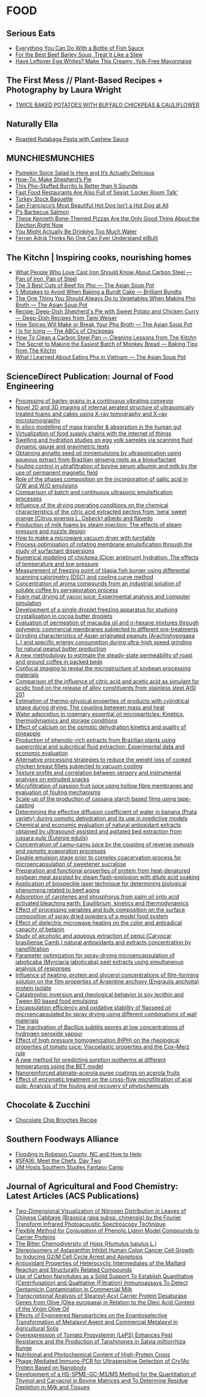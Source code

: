 # FOOD

## Serious Eats
- [Everything You Can Do With a Bottle of Fish Sauce](http://feeds.seriouseats.com/~r/seriouseatsfeaturesvideos/~3/LTzRWieaplo/what-to-do-with-fish-sauce-recipes.html)
- [For the Best Beef Barley Soup, Treat It Like a Stew](http://feeds.seriouseats.com/~r/seriouseatsfeaturesvideos/~3/roojUhQWsBw/how-to-make-beef-barley-soup.html)
- [Have Leftover Egg Whites? Make This Creamy, Yolk-Free Mayonnaise](http://feeds.seriouseats.com/~r/seriouseatsfeaturesvideos/~3/mPFbngnXZ2A/how-to-make-egg-white-mayonnaise.html)

## The First Mess // Plant-Based Recipes + Photography by Laura Wright
- [TWICE BAKED POTATOES WITH BUFFALO CHICKPEAS & CAULIFLOWER](http://feedproxy.google.com/~r/TheFirstMess/~3/Op2sA4EnXIY/)

## Naturally Ella
- [Roasted Rutabaga Pasta with Cashew Sauce](http://feedproxy.google.com/~r/NaturallyElla/~3/QPOMPGI4Euk/)

## MUNCHIESMUNCHIES
- [Pumpkin Spice Salad Is Here and It’s Actually Delicious](https://munchies.vice.com/en/articles/pumpkin-spice-squash-cranberry-salad-recipe)
- [How-To: Make Shepherd’s Pie](https://munchies.vice.com/en/videos/how-to-make-shepherds-pie)
- [This Pho-Stuffed Burrito Is Better than It Sounds](https://munchies.vice.com/en/articles/this-pho-stuffed-burrito-is-better-than-it-sounds)
- [Fast Food Restaurants Are Also Full of Sexist ‘Locker Room Talk’](https://munchies.vice.com/en/articles/fast-food-restaurants-are-also-full-of-sexist-locker-room-banter)
- [Turkey Stock Baguette](https://munchies.vice.com/en/recipes/turkey-stock-baguette)
- [San Francisco’s Most Beautiful Hot Dog Isn’t a Hot Dog at All](https://munchies.vice.com/en/articles/san-franciscos-most-beautiful-hot-dog-isnt-a-hot-dog-at-all)
- [P’s Barbecue Salmon](https://munchies.vice.com/en/recipes/ps-barbecue-salmon)
- [These Kenneth Bone-Themed Pizzas Are the Only Good Thing About the Election Right Now](https://munchies.vice.com/en/articles/ken-bone-will-be-forever-immortalized-by-this-pizzeria)
- [You Might Actually Be Drinking Too Much Water](https://munchies.vice.com/en/articles/you-might-actually-be-drinking-too-much-water)
- [Ferran Adrià Thinks No One Can Ever Understand elBulli](https://munchies.vice.com/en/articles/ferran-adria-thinks-no-one-can-ever-understand-elbulli)

## The Kitchn | Inspiring cooks, nourishing homes
- [What People Who Love Cast Iron Should Know About Carbon Steel — Pan of Iron, Pan of Steel](http://feedproxy.google.com/~r/apartmenttherapy/thekitchn/~3/wVnn2_K07l0/what-people-who-love-cast-iron-should-know-about-carbon-steel-235282)
- [The 3 Best Cuts of Beef for Pho — The Asian Soup Pot](http://feedproxy.google.com/~r/apartmenttherapy/thekitchn/~3/EkXDvCI2XUs/the-3-best-cuts-of-beef-for-pho-236294)
- [5 Mistakes to Avoid When Baking a Bundt Cake — Brilliant Bundts](http://feedproxy.google.com/~r/apartmenttherapy/thekitchn/~3/SybyTxeXHKo/5-mistakes-to-avoid-when-baking-a-bundt-cake-236435)
- [The One Thing You Should Always Do to Vegetables When Making Pho Broth — The Asian Soup Pot](http://feedproxy.google.com/~r/apartmenttherapy/thekitchn/~3/XRNa_pqjgKM/the-one-thing-you-should-always-do-to-vegetables-when-making-pho-broth-236295)
- [Recipe: Deep-Dish Shepherd's Pie with Sweet Potato and Chicken Curry — Deep-Dish Recipes from Tami Weiser](http://feedproxy.google.com/~r/apartmenttherapy/thekitchn/~3/wCHiBLVUQwQ/recipe-deep-dish-shepherds-pie-with-sweet-potato-and-chicken-curry-228115)
- [How Spices Will Make or Break Your Pho Broth — The Asian Soup Pot](http://feedproxy.google.com/~r/apartmenttherapy/thekitchn/~3/lJZApsUmjXk/how-spices-will-make-or-break-your-pho-broth-236296)
- [I Is for Icing — The ABCs of Chickpeas](http://feedproxy.google.com/~r/apartmenttherapy/thekitchn/~3/OkySKVmABcA/i-is-for-icing-234694)
- [How To Clean a Carbon Steel Pan — Cleaning Lessons from The Kitchn](http://feedproxy.google.com/~r/apartmenttherapy/thekitchn/~3/ZsjqfWqZeSo/how-to-clean-a-carbon-steel-pan-229381)
- [The Secret to Making the Easiest Batch of Monkey Bread — Baking Tips from The Kitchn](http://feedproxy.google.com/~r/apartmenttherapy/thekitchn/~3/UPOhf3rKoiA/the-secret-to-making-the-easiest-batch-of-monkey-bread-236433)
- [What I Learned About Eating Pho in Vietnam — The Asian Soup Pot](http://feedproxy.google.com/~r/apartmenttherapy/thekitchn/~3/Pu-LTpd2XPw/what-i-learned-about-eating-pho-in-vietnam-236339)

## ScienceDirect Publication: Journal of Food Engineering
- [Processing of barley grains in a continuous vibrating conveyor](http://rss.sciencedirect.com/action/redirectFile?&zone=main&currentActivity=feed&usageType=outward&url=http%3A%2F%2Fwww.sciencedirect.com%2Fscience%3F_ob%3DGatewayURL%26_origin%3DIRSSSEARCH%26_method%3DcitationSearch%26_piikey%3DS0260877416301364%26_version%3D1%26md5%3D387b9efcc1be7000f81765d1421ad882)
- [Novel 2D and 3D imaging of internal aerated structure of ultrasonically treated foams and cakes using X-ray tomography and X-ray microtomography](http://rss.sciencedirect.com/action/redirectFile?&zone=main&currentActivity=feed&usageType=outward&url=http%3A%2F%2Fwww.sciencedirect.com%2Fscience%3F_ob%3DGatewayURL%26_origin%3DIRSSSEARCH%26_method%3DcitationSearch%26_piikey%3DS026087741630084X%26_version%3D1%26md5%3D42f10f99f5c7415ffd361be082de6dec)
- [In silico modelling of mass transfer &amp; absorption in the human gut](http://rss.sciencedirect.com/action/redirectFile?&zone=main&currentActivity=feed&usageType=outward&url=http%3A%2F%2Fwww.sciencedirect.com%2Fscience%3F_ob%3DGatewayURL%26_origin%3DIRSSSEARCH%26_method%3DcitationSearch%26_piikey%3DS0260877415300200%26_version%3D1%26md5%3De98eefa172aebe5644eaee224f10b0c5)
- [Virtualization of food supply chains with the internet of things](http://rss.sciencedirect.com/action/redirectFile?&zone=main&currentActivity=feed&usageType=outward&url=http%3A%2F%2Fwww.sciencedirect.com%2Fscience%3F_ob%3DGatewayURL%26_origin%3DIRSSSEARCH%26_method%3DcitationSearch%26_piikey%3DS026087741530056X%26_version%3D1%26md5%3Defa13e220a7d85aecec6556684bc6e67)
- [Swelling and hydration studies on egg yolk samples via scanning fluid dynamic gauge and gravimetric tests](http://rss.sciencedirect.com/action/redirectFile?&zone=main&currentActivity=feed&usageType=outward&url=http%3A%2F%2Fwww.sciencedirect.com%2Fscience%3F_ob%3DGatewayURL%26_origin%3DIRSSSEARCH%26_method%3DcitationSearch%26_piikey%3DS0260877415003672%26_version%3D1%26md5%3Db0665139c0900dd8134bb6c855abd891)
- [Obtaining annatto seed oil miniemulsions by ultrasonication using aqueous extract from Brazilian ginseng roots as a biosurfactant](http://rss.sciencedirect.com/action/redirectFile?&zone=main&currentActivity=feed&usageType=outward&url=http%3A%2F%2Fwww.sciencedirect.com%2Fscience%3F_ob%3DGatewayURL%26_origin%3DIRSSSEARCH%26_method%3DcitationSearch%26_piikey%3DS0260877415003337%26_version%3D1%26md5%3De54f4e13068005d9b42a96018cbda470)
- [Fouling control in ultrafiltration of bovine serum albumin and milk by the use of permanent magnetic field](http://rss.sciencedirect.com/action/redirectFile?&zone=main&currentActivity=feed&usageType=outward&url=http%3A%2F%2Fwww.sciencedirect.com%2Fscience%3F_ob%3DGatewayURL%26_origin%3DIRSSSEARCH%26_method%3DcitationSearch%26_piikey%3DS0260877415003428%26_version%3D1%26md5%3Dfd6c631da8abc30481b123299c584e3b)
- [Role of the phases composition on the incorporation of gallic acid in O/W and W/O emulsions](http://rss.sciencedirect.com/action/redirectFile?&zone=main&currentActivity=feed&usageType=outward&url=http%3A%2F%2Fwww.sciencedirect.com%2Fscience%3F_ob%3DGatewayURL%26_origin%3DIRSSSEARCH%26_method%3DcitationSearch%26_piikey%3DS0260877415003507%26_version%3D1%26md5%3D1458163957514128540fa259589df42e)
- [Comparison of batch and continuous ultrasonic emulsification processes](http://rss.sciencedirect.com/action/redirectFile?&zone=main&currentActivity=feed&usageType=outward&url=http%3A%2F%2Fwww.sciencedirect.com%2Fscience%3F_ob%3DGatewayURL%26_origin%3DIRSSSEARCH%26_method%3DcitationSearch%26_piikey%3DS0260877415001995%26_version%3D1%26md5%3Da1117b9050a1d5224cd4ac63147fb266)
- [Influence of the drying operating conditions on the chemical characteristics of the citric acid extracted pectins from ‘pera’ sweet orange (Citrus sinensis L. Osbeck) albedo and flavedo](http://rss.sciencedirect.com/action/redirectFile?&zone=main&currentActivity=feed&usageType=outward&url=http%3A%2F%2Fwww.sciencedirect.com%2Fscience%3F_ob%3DGatewayURL%26_origin%3DIRSSSEARCH%26_method%3DcitationSearch%26_piikey%3DS0260877415002514%26_version%3D1%26md5%3D99def55b289b2ba605e76cfff75b9b86)
- [Production of milk foams by steam injection: The effects of steam pressure and nozzle design](http://rss.sciencedirect.com/action/redirectFile?&zone=main&currentActivity=feed&usageType=outward&url=http%3A%2F%2Fwww.sciencedirect.com%2Fscience%3F_ob%3DGatewayURL%26_origin%3DIRSSSEARCH%26_method%3DcitationSearch%26_piikey%3DS0260877415002538%26_version%3D1%26md5%3D160863e4ff85e0d212393271362ad188)
- [How to make a microwave vacuum dryer with turntable](http://rss.sciencedirect.com/action/redirectFile?&zone=main&currentActivity=feed&usageType=outward&url=http%3A%2F%2Fwww.sciencedirect.com%2Fscience%3F_ob%3DGatewayURL%26_origin%3DIRSSSEARCH%26_method%3DcitationSearch%26_piikey%3DS0260877415002848%26_version%3D1%26md5%3Df1cd38cc5272853228d704072da2c775)
- [Process optimisation of rotating membrane emulsification through the study of surfactant dispersions](http://rss.sciencedirect.com/action/redirectFile?&zone=main&currentActivity=feed&usageType=outward&url=http%3A%2F%2Fwww.sciencedirect.com%2Fscience%3F_ob%3DGatewayURL%26_origin%3DIRSSSEARCH%26_method%3DcitationSearch%26_piikey%3DS0260877415002836%26_version%3D1%26md5%3D6e9b27eb9ea88a6563e2320e96c1baf2)
- [Numerical modeling of chickpea (Cicer arietinum) hydration: The effects of temperature and low pressure](http://rss.sciencedirect.com/action/redirectFile?&zone=main&currentActivity=feed&usageType=outward&url=http%3A%2F%2Fwww.sciencedirect.com%2Fscience%3F_ob%3DGatewayURL%26_origin%3DIRSSSEARCH%26_method%3DcitationSearch%26_piikey%3DS0260877415002320%26_version%3D1%26md5%3Dfec03fcb3238a2b42fe2cdcd6b777d69)
- [Measurement of freezing point of tilapia fish burger using differential scanning calorimetry (DSC) and cooling curve method](http://rss.sciencedirect.com/action/redirectFile?&zone=main&currentActivity=feed&usageType=outward&url=http%3A%2F%2Fwww.sciencedirect.com%2Fscience%3F_ob%3DGatewayURL%26_origin%3DIRSSSEARCH%26_method%3DcitationSearch%26_piikey%3DS0260877415001429%26_version%3D1%26md5%3Dc4ffaffcccbde6090642b57280d0d8e7)
- [Concentration of aroma compounds from an industrial solution of soluble coffee by pervaporation process](http://rss.sciencedirect.com/action/redirectFile?&zone=main&currentActivity=feed&usageType=outward&url=http%3A%2F%2Fwww.sciencedirect.com%2Fscience%3F_ob%3DGatewayURL%26_origin%3DIRSSSEARCH%26_method%3DcitationSearch%26_piikey%3DS026087741500117X%26_version%3D1%26md5%3D7342bc8991e884277f55ee48460e21ce)
- [Foam mat drying of yacon juice: Experimental analysis and computer simulation](http://rss.sciencedirect.com/action/redirectFile?&zone=main&currentActivity=feed&usageType=outward&url=http%3A%2F%2Fwww.sciencedirect.com%2Fscience%3F_ob%3DGatewayURL%26_origin%3DIRSSSEARCH%26_method%3DcitationSearch%26_piikey%3DS0260877415000850%26_version%3D1%26md5%3D3812ffc6599f5ce46c454e3477bd5244)
- [Development of a single droplet freezing apparatus for studying crystallisation in cocoa butter droplets](http://rss.sciencedirect.com/action/redirectFile?&zone=main&currentActivity=feed&usageType=outward&url=http%3A%2F%2Fwww.sciencedirect.com%2Fscience%3F_ob%3DGatewayURL%26_origin%3DIRSSSEARCH%26_method%3DcitationSearch%26_piikey%3DS0260877415000576%26_version%3D1%26md5%3D1051326afb873fb7f75e4fdbe3ec8330)
- [Evaluation of permeation of macauba oil and n-hexane mixtures through polymeric commercial membranes subjected to different pre-treatments](http://rss.sciencedirect.com/action/redirectFile?&zone=main&currentActivity=feed&usageType=outward&url=http%3A%2F%2Fwww.sciencedirect.com%2Fscience%3F_ob%3DGatewayURL%26_origin%3DIRSSSEARCH%26_method%3DcitationSearch%26_piikey%3DS0260877415000382%26_version%3D1%26md5%3D283d85853a52bcd7ee5d143da9bbc786)
- [Grinding characteristics of Asian originated peanuts (Arachishypogaea L.) and specific energy consumption during ultra-high speed grinding for natural peanut butter production](http://rss.sciencedirect.com/action/redirectFile?&zone=main&currentActivity=feed&usageType=outward&url=http%3A%2F%2Fwww.sciencedirect.com%2Fscience%3F_ob%3DGatewayURL%26_origin%3DIRSSSEARCH%26_method%3DcitationSearch%26_piikey%3DS0260877414005123%26_version%3D1%26md5%3D96507ec3c198511f157f12456f5cfaca)
- [A new methodology to estimate the steady-state permeability of roast and ground coffee in packed beds](http://rss.sciencedirect.com/action/redirectFile?&zone=main&currentActivity=feed&usageType=outward&url=http%3A%2F%2Fwww.sciencedirect.com%2Fscience%3F_ob%3DGatewayURL%26_origin%3DIRSSSEARCH%26_method%3DcitationSearch%26_piikey%3DS0260877414004737%26_version%3D1%26md5%3D6ab2cab3f419b1e0bf7dafab3cc16640)
- [Confocal imaging to reveal the microstructure of soybean processing materials](http://rss.sciencedirect.com/action/redirectFile?&zone=main&currentActivity=feed&usageType=outward&url=http%3A%2F%2Fwww.sciencedirect.com%2Fscience%3F_ob%3DGatewayURL%26_origin%3DIRSSSEARCH%26_method%3DcitationSearch%26_piikey%3DS0260877414003902%26_version%3D1%26md5%3De013988d9fcf57a94651011f5917f3c2)
- [Comparison of the influence of citric acid and acetic acid as simulant for acidic food on the release of alloy constituents from stainless steel AISI 201](http://rss.sciencedirect.com/action/redirectFile?&zone=main&currentActivity=feed&usageType=outward&url=http%3A%2F%2Fwww.sciencedirect.com%2Fscience%3F_ob%3DGatewayURL%26_origin%3DIRSSSEARCH%26_method%3DcitationSearch%26_piikey%3DS0260877414003367%26_version%3D1%26md5%3D440c3f3b8a094066bba78e769474095c)
- [Estimation of thermo-physical properties of products with cylindrical shape during drying: The coupling between mass and heat](http://rss.sciencedirect.com/action/redirectFile?&zone=main&currentActivity=feed&usageType=outward&url=http%3A%2F%2Fwww.sciencedirect.com%2Fscience%3F_ob%3DGatewayURL%26_origin%3DIRSSSEARCH%26_method%3DcitationSearch%26_piikey%3DS0260877414002118%26_version%3D1%26md5%3D8107523364fdf372c9aa2b8bb3da2dc7)
- [Water adsorption in rosemary essential oil microparticles: Kinetics, thermodynamics and storage conditions](http://rss.sciencedirect.com/action/redirectFile?&zone=main&currentActivity=feed&usageType=outward&url=http%3A%2F%2Fwww.sciencedirect.com%2Fscience%3F_ob%3DGatewayURL%26_origin%3DIRSSSEARCH%26_method%3DcitationSearch%26_piikey%3DS0260877414001964%26_version%3D1%26md5%3D6fd10a00a492c1e5140614a2216cb965)
- [Effect of calcium on the osmotic dehydration kinetics and quality of pineapple](http://rss.sciencedirect.com/action/redirectFile?&zone=main&currentActivity=feed&usageType=outward&url=http%3A%2F%2Fwww.sciencedirect.com%2Fscience%3F_ob%3DGatewayURL%26_origin%3DIRSSSEARCH%26_method%3DcitationSearch%26_piikey%3DS0260877414000879%26_version%3D1%26md5%3D08134b51d053590243872ff60999edbc)
- [Production of phenolic-rich extracts from Brazilian plants using supercritical and subcritical fluid extraction: Experimental data and economic evaluation](http://rss.sciencedirect.com/action/redirectFile?&zone=main&currentActivity=feed&usageType=outward&url=http%3A%2F%2Fwww.sciencedirect.com%2Fscience%3F_ob%3DGatewayURL%26_origin%3DIRSSSEARCH%26_method%3DcitationSearch%26_piikey%3DS0260877414000569%26_version%3D1%26md5%3D6f819d31e7e16940268391063c0c165e)
- [Alternative processing strategies to reduce the weight loss of cooked chicken breast fillets subjected to vacuum cooling](http://rss.sciencedirect.com/action/redirectFile?&zone=main&currentActivity=feed&usageType=outward&url=http%3A%2F%2Fwww.sciencedirect.com%2Fscience%3F_ob%3DGatewayURL%26_origin%3DIRSSSEARCH%26_method%3DcitationSearch%26_piikey%3DS0260877413006109%26_version%3D1%26md5%3Db25dae4e341e59cff5720d18093a003d)
- [Texture profile and correlation between sensory and instrumental analyses on extruded snacks](http://rss.sciencedirect.com/action/redirectFile?&zone=main&currentActivity=feed&usageType=outward&url=http%3A%2F%2Fwww.sciencedirect.com%2Fscience%3F_ob%3DGatewayURL%26_origin%3DIRSSSEARCH%26_method%3DcitationSearch%26_piikey%3DS0260877413004111%26_version%3D1%26md5%3D8807b59a4b8699bb6408e90672066cbe)
- [Microfiltration of passion fruit juice using hollow fibre membranes and evaluation of fouling mechanisms](http://rss.sciencedirect.com/action/redirectFile?&zone=main&currentActivity=feed&usageType=outward&url=http%3A%2F%2Fwww.sciencedirect.com%2Fscience%3F_ob%3DGatewayURL%26_origin%3DIRSSSEARCH%26_method%3DcitationSearch%26_piikey%3DS0260877413004032%26_version%3D1%26md5%3Debba6b8db5b0c79e80ff67c1ff70a57e)
- [Scale-up of the production of cassava starch based films using tape-casting](http://rss.sciencedirect.com/action/redirectFile?&zone=main&currentActivity=feed&usageType=outward&url=http%3A%2F%2Fwww.sciencedirect.com%2Fscience%3F_ob%3DGatewayURL%26_origin%3DIRSSSEARCH%26_method%3DcitationSearch%26_piikey%3DS026087741300366X%26_version%3D1%26md5%3D16e85e6d289630a158f19d3452978348)
- [Determining the effective diffusion coefficient of water in banana (Prata variety) during osmotic dehydration and its use in predictive models](http://rss.sciencedirect.com/action/redirectFile?&zone=main&currentActivity=feed&usageType=outward&url=http%3A%2F%2Fwww.sciencedirect.com%2Fscience%3F_ob%3DGatewayURL%26_origin%3DIRSSSEARCH%26_method%3DcitationSearch%26_piikey%3DS0260877413003117%26_version%3D1%26md5%3D93104d04c1d28bcf08865f1179c149e5)
- [Chemical and economic evaluation of natural antioxidant extracts obtained by ultrasound-assisted and agitated bed extraction from jussara pulp (Euterpe edulis)](http://rss.sciencedirect.com/action/redirectFile?&zone=main&currentActivity=feed&usageType=outward&url=http%3A%2F%2Fwww.sciencedirect.com%2Fscience%3F_ob%3DGatewayURL%26_origin%3DIRSSSEARCH%26_method%3DcitationSearch%26_piikey%3DS0260877413002653%26_version%3D1%26md5%3D71b12bb807e6cfa28ddcd4e51625d62c)
- [Concentration of camu–camu juice by the coupling of reverse osmosis and osmotic evaporation processes](http://rss.sciencedirect.com/action/redirectFile?&zone=main&currentActivity=feed&usageType=outward&url=http%3A%2F%2Fwww.sciencedirect.com%2Fscience%3F_ob%3DGatewayURL%26_origin%3DIRSSSEARCH%26_method%3DcitationSearch%26_piikey%3DS0260877413002331%26_version%3D1%26md5%3Dd6b10bc96c097d72abf385f1f0199af7)
- [Double emulsion stage prior to complex coacervation process for microencapsulation of sweetener sucralose](http://rss.sciencedirect.com/action/redirectFile?&zone=main&currentActivity=feed&usageType=outward&url=http%3A%2F%2Fwww.sciencedirect.com%2Fscience%3F_ob%3DGatewayURL%26_origin%3DIRSSSEARCH%26_method%3DcitationSearch%26_piikey%3DS0260877413002318%26_version%3D1%26md5%3D7666df0505173dbc5c884d3041440399)
- [Preparation and functional properties of protein from heat-denatured soybean meal assisted by steam flash-explosion with dilute acid soaking](http://rss.sciencedirect.com/action/redirectFile?&zone=main&currentActivity=feed&usageType=outward&url=http%3A%2F%2Fwww.sciencedirect.com%2Fscience%3F_ob%3DGatewayURL%26_origin%3DIRSSSEARCH%26_method%3DcitationSearch%26_piikey%3DS0260877413002379%26_version%3D1%26md5%3Db13780d3c93aad857ec12e3bb3c67fee)
- [Application of biospeckle laser technique for determining biological phenomena related to beef aging](http://rss.sciencedirect.com/action/redirectFile?&zone=main&currentActivity=feed&usageType=outward&url=http%3A%2F%2Fwww.sciencedirect.com%2Fscience%3F_ob%3DGatewayURL%26_origin%3DIRSSSEARCH%26_method%3DcitationSearch%26_piikey%3DS0260877413002501%26_version%3D1%26md5%3D9556f7962332d2d41b5b1c5668a6ffcb)
- [Adsorption of carotenes and phosphorus from palm oil onto acid activated bleaching earth: Equilibrium, kinetics and thermodynamics](http://rss.sciencedirect.com/action/redirectFile?&zone=main&currentActivity=feed&usageType=outward&url=http%3A%2F%2Fwww.sciencedirect.com%2Fscience%3F_ob%3DGatewayURL%26_origin%3DIRSSSEARCH%26_method%3DcitationSearch%26_piikey%3DS0260877413002082%26_version%3D1%26md5%3Daafa48f4265a39c892bc2c5387a4bdf5)
- [Effect of processing variables and bulk composition on the surface composition of spray dried powders of a model food system](http://rss.sciencedirect.com/action/redirectFile?&zone=main&currentActivity=feed&usageType=outward&url=http%3A%2F%2Fwww.sciencedirect.com%2Fscience%3F_ob%3DGatewayURL%26_origin%3DIRSSSEARCH%26_method%3DcitationSearch%26_piikey%3DS0260877413001489%26_version%3D1%26md5%3Dca2eb061344b6a184f58fbb8b8fb52d5)
- [Effect of dielectric microwave heating on the color and antiradical capacity of betanin](http://rss.sciencedirect.com/action/redirectFile?&zone=main&currentActivity=feed&usageType=outward&url=http%3A%2F%2Fwww.sciencedirect.com%2Fscience%3F_ob%3DGatewayURL%26_origin%3DIRSSSEARCH%26_method%3DcitationSearch%26_piikey%3DS026087741300143X%26_version%3D1%26md5%3Dc2382d7c6a786d0932f7fb3c8213fae4)
- [Study of alcoholic and aqueous extraction of pequi (Caryocar brasiliense Camb.) natural antioxidants and extracts concentration by nanofiltration](http://rss.sciencedirect.com/action/redirectFile?&zone=main&currentActivity=feed&usageType=outward&url=http%3A%2F%2Fwww.sciencedirect.com%2Fscience%3F_ob%3DGatewayURL%26_origin%3DIRSSSEARCH%26_method%3DcitationSearch%26_piikey%3DS0260877412005912%26_version%3D1%26md5%3Df2d1400468bcc34c030398b1287ee381)
- [Parameter optimization for spray-drying microencapsulation of jaboticaba (Myrciaria jaboticaba) peel extracts using simultaneous analysis of responses](http://rss.sciencedirect.com/action/redirectFile?&zone=main&currentActivity=feed&usageType=outward&url=http%3A%2F%2Fwww.sciencedirect.com%2Fscience%3F_ob%3DGatewayURL%26_origin%3DIRSSSEARCH%26_method%3DcitationSearch%26_piikey%3DS0260877412005742%26_version%3D1%26md5%3D21fad158633bac2bac83a81dbb0d0116)
- [Influence of heating, protein and glycerol concentrations of film-forming solution on the film properties of Argentine anchovy (Engraulis anchoita) protein isolate](http://rss.sciencedirect.com/action/redirectFile?&zone=main&currentActivity=feed&usageType=outward&url=http%3A%2F%2Fwww.sciencedirect.com%2Fscience%3F_ob%3DGatewayURL%26_origin%3DIRSSSEARCH%26_method%3DcitationSearch%26_piikey%3DS0260877413000113%26_version%3D1%26md5%3D941ac2835eb4a09697ffc5ddc9027a82)
- [Catastrophic inversion and rheological behavior in soy lecithin and Tween 80 based food emulsions](http://rss.sciencedirect.com/action/redirectFile?&zone=main&currentActivity=feed&usageType=outward&url=http%3A%2F%2Fwww.sciencedirect.com%2Fscience%3F_ob%3DGatewayURL%26_origin%3DIRSSSEARCH%26_method%3DcitationSearch%26_piikey%3DS0260877412005924%26_version%3D1%26md5%3Df5f9616c6341bfb840cc970256171f02)
- [Encapsulation efficiency and oxidative stability of flaxseed oil microencapsulated by spray drying using different combinations of wall materials](http://rss.sciencedirect.com/action/redirectFile?&zone=main&currentActivity=feed&usageType=outward&url=http%3A%2F%2Fwww.sciencedirect.com%2Fscience%3F_ob%3DGatewayURL%26_origin%3DIRSSSEARCH%26_method%3DcitationSearch%26_piikey%3DS0260877412001756%26_version%3D1%26md5%3D5b87355ef54340d5fe25a5780a904165)
- [The inactivation of Bacillus subtilis spores at low concentrations of hydrogen peroxide vapour](http://rss.sciencedirect.com/action/redirectFile?&zone=main&currentActivity=feed&usageType=outward&url=http%3A%2F%2Fwww.sciencedirect.com%2Fscience%3F_ob%3DGatewayURL%26_origin%3DIRSSSEARCH%26_method%3DcitationSearch%26_piikey%3DS0260877412004141%26_version%3D1%26md5%3Dca0644aeff55bbcc10c4677e7938bea6)
- [Effect of high pressure homogenization (HPH) on the rheological properties of tomato juice: Viscoelastic properties and the Cox–Merz rule](http://rss.sciencedirect.com/action/redirectFile?&zone=main&currentActivity=feed&usageType=outward&url=http%3A%2F%2Fwww.sciencedirect.com%2Fscience%3F_ob%3DGatewayURL%26_origin%3DIRSSSEARCH%26_method%3DcitationSearch%26_piikey%3DS0260877412003597%26_version%3D1%26md5%3Dc95286ddee24dd46c4e6d155cd3533d4)
- [A new method for predicting sorption isotherms at different temperatures using the BET model](http://rss.sciencedirect.com/action/redirectFile?&zone=main&currentActivity=feed&usageType=outward&url=http%3A%2F%2Fwww.sciencedirect.com%2Fscience%3F_ob%3DGatewayURL%26_origin%3DIRSSSEARCH%26_method%3DcitationSearch%26_piikey%3DS0260877412003500%26_version%3D1%26md5%3D1078ea5de946809ba988c3cf0a391b94)
- [Nanoreinforced alginate–acerola puree coatings on acerola fruits](http://rss.sciencedirect.com/action/redirectFile?&zone=main&currentActivity=feed&usageType=outward&url=http%3A%2F%2Fwww.sciencedirect.com%2Fscience%3F_ob%3DGatewayURL%26_origin%3DIRSSSEARCH%26_method%3DcitationSearch%26_piikey%3DS0260877412003743%26_version%3D1%26md5%3D6b1bc687eba40b15c41eeed53ba73b6b)
- [Effect of enzymatic treatment on the cross-flow microfiltration of açaí pulp: Analysis of the fouling and recovery of phytochemicals](http://rss.sciencedirect.com/action/redirectFile?&zone=main&currentActivity=feed&usageType=outward&url=http%3A%2F%2Fwww.sciencedirect.com%2Fscience%3F_ob%3DGatewayURL%26_origin%3DIRSSSEARCH%26_method%3DcitationSearch%26_piikey%3DS0260877412003214%26_version%3D1%26md5%3D08073c628eb6796cf6461ae9df05c145)

## Chocolate & Zucchini
- [Chocolate Chip Brioches Recipe](http://chocolateandzucchini.com/recipes/bread-brioche/chocolate-chip-brioches-recipe/)

## Southern Foodways Alliance
- [Flooding in Robeson County, NC and How to Help](http://www.southernfoodways.org/flooding-in-robeson-county-nc-and-how-to-help/)
- [#SFA16: Meet the Chefs, Day Two](http://www.southernfoodways.org/sfa16-meet-the-chefs-day-two/)
- [UM Hosts Southern Studies Fantasy Camp](http://www.southernfoodways.org/um-hosts-southern-studies-fantasy-camp/)

## Journal of Agricultural and Food Chemistry: Latest Articles (ACS Publications)
- [Two-Dimensional Visualization of Nitrogen Distribution
in Leaves of Chinese Cabbage (Brassica rapa subsp. chinensis) by the Fourier
Transform Infrared Photoacoustic Spectroscopy Technique](http://feedproxy.google.com/~r/acs/jafcau/~3/sLDEywpoz8s/acs.jafc.6b03234)
- [Flexible Method for Conjugation of Phenolic Lignin
Model Compounds to Carrier Proteins](http://feedproxy.google.com/~r/acs/jafcau/~3/Bxb4csH5fBM/acs.jafc.6b04273)
- [The Bitter Chemodiversity of Hops (Humulus lupulus L.)](http://feedproxy.google.com/~r/acs/jafcau/~3/5k9BBdOSoHg/acs.jafc.6b03933)
- [Stereoisomers of Astaxanthin Inhibit Human Colon Cancer
Cell Growth by Inducing G2/M Cell Cycle Arrest and Apoptosis](http://feedproxy.google.com/~r/acs/jafcau/~3/JRs85I7r-X0/acs.jafc.6b03636)
- [Antioxidant Properties of Heterocyclic Intermediates
of the Maillard Reaction and Structurally Related Compounds](http://feedproxy.google.com/~r/acs/jafcau/~3/MaEQ_XlRSvg/acs.jafc.6b03398)
- [Use of Carbon Nanotubes as a Solid Support To Establish
Quantitative (Centrifugation) and Qualitative (Filtration) Immunoassays
To Detect Gentamicin Contamination in Commercial Milk](http://feedproxy.google.com/~r/acs/jafcau/~3/qObNyGmqpM4/acs.jafc.6b03332)
- [Transcriptional Analysis of Stearoyl-Acyl Carrier
Protein Desaturase Genes from Olive (Olea europaea) in Relation to the Oleic Acid Content of the Virgin Olive Oil](http://feedproxy.google.com/~r/acs/jafcau/~3/H1i487axCy8/acs.jafc.6b02963)
- [Effects of Engineered Nanoparticles on the Enantioselective
Transformation of Metalaxyl Agent and Commercial Metalaxyl in Agricultural
Soils](http://feedproxy.google.com/~r/acs/jafcau/~3/00Z61zSWwUI/acs.jafc.6b02961)
- [Overexpression of Tomato Prosystemin (LePS) Enhances Pest Resistance and the Production
of Tanshinones in Salvia miltiorrhiza Bunge](http://feedproxy.google.com/~r/acs/jafcau/~3/c-pKRr06nHA/acs.jafc.6b02844)
- [Nutritional and Phytochemical Content of High-Protein
Crops](http://feedproxy.google.com/~r/acs/jafcau/~3/TsWdpXZ72sU/acs.jafc.6b00926)
- [Phage-Mediated Immuno-PCR for Ultrasensitive Detection
of Cry1Ac Protein Based on Nanobody](http://feedproxy.google.com/~r/acs/jafcau/~3/3i13aeKCd6A/acs.jafc.6b02978)
- [Development of a HS-SPME-GC-MS/MS Method for the Quantitation
of Thymol and Carvacrol in Bovine Matrices and To Determine Residue
Depletion in Milk and Tissues](http://feedproxy.google.com/~r/acs/jafcau/~3/3XT8kK2enf0/acs.jafc.6b02899)



